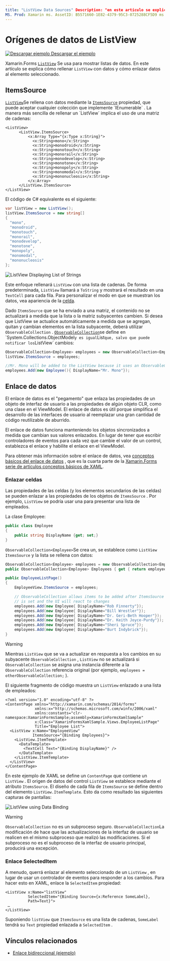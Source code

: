 ```yaml
---
title: "ListView Data Sources" Description: "en este artículo se explica cómo rellenar Xamarin.Forms ListView con datos y cómo usar el enlace de datos con un control ListView".
MS. Prod: Xamarin ms. AssetID: B5571660-1E82-4379-95C3-0725288CF5D9 ms. Technology: Xamarin-Forms Author: davidbritch ms. Author: dabritch ms. Date: 03/23/2020 no-LOC: [ Xamarin.Forms , Xamarin.Essentials ]
---
```


# <a name="listview-data-sources"></a>Orígenes de datos de ListView

[![Descargar ejemplo](~/media/shared/download.png) Descargar el ejemplo](https://docs.microsoft.com/samples/xamarin/xamarin-forms-samples/userinterface-listview-switchentrytwobinding)

Xamarin.Forms [`ListView`](xref:Xamarin.Forms.ListView) Se usa para mostrar listas de datos. En este artículo se explica cómo rellenar `ListView` con datos y cómo enlazar datos al elemento seleccionado.

## <a name="itemssource"></a>ItemsSource

[`ListView`](xref:Xamarin.Forms.ListView)Se rellena con datos mediante la [`ItemsSource`](xref:Xamarin.Forms.ItemsView`1.ItemsSource) propiedad, que puede aceptar cualquier colección que implemente `IEnumerable` . La manera más sencilla de rellenar un `ListView` implica el uso de una matriz de cadenas:

```xaml
<ListView>
      <ListView.ItemsSource>
          <x:Array Type="{x:Type x:String}">
            <x:String>mono</x:String>
            <x:String>monodroid</x:String>
            <x:String>monotouch</x:String>
            <x:String>monorail</x:String>
            <x:String>monodevelop</x:String>
            <x:String>monotone</x:String>
            <x:String>monopoly</x:String>
            <x:String>monomodal</x:String>
            <x:String>mononucleosis</x:String>
          </x:Array>
      </ListView.ItemsSource>
</ListView>
```

El código de C# equivalente es el siguiente:

```csharp
var listView = new ListView();
listView.ItemsSource = new string[]
{
  "mono",
  "monodroid",
  "monotouch",
  "monorail",
  "monodevelop",
  "monotone",
  "monopoly",
  "monomodal",
  "mononucleosis"
};
```

![](data-and-databinding-images/itemssource-simple.png "ListView Displaying List of Strings")

Este enfoque rellenará `ListView` con una lista de cadenas. De forma predeterminada, `ListView` llamará a `ToString` y mostrará el resultado en una `TextCell` para cada fila. Para personalizar el modo en que se muestran los datos, vea apariencia de la [celda](~/xamarin-forms/user-interface/listview/customizing-cell-appearance.md).

Dado `ItemsSource` que se ha enviado a una matriz, el contenido no se actualizará a medida que la lista o la matriz subyacentes cambien. Si desea que ListView se actualice automáticamente a medida que se agregan, quitan y cambian elementos en la lista subyacente, deberá utilizar `ObservableCollection` . [`ObservableCollection`](xref:System.Collections.ObjectModel.ObservableCollection`1)se define en `System.Collections.ObjectModel` y es igual `List` que, salvo que puede notificar los `ListView` cambios:

```csharp
ObservableCollection<Employee> employees = new ObservableCollection<Employee>();
listView.ItemsSource = employees;

//Mr. Mono will be added to the ListView because it uses an ObservableCollection
employees.Add(new Employee(){ DisplayName="Mr. Mono"});
```

## <a name="data-binding"></a>Enlace de datos

El enlace de datos es el "pegamento" que enlaza las propiedades de un objeto de interfaz de usuario a las propiedades de algún objeto CLR, como una clase en el ViewModel. El enlace de datos es útil porque simplifica el desarrollo de las interfaces de usuario al reemplazar una gran cantidad de código reutilizable de aburrido.

El enlace de datos funciona manteniendo los objetos sincronizados a medida que cambian sus valores enlazados. En lugar de tener que escribir controladores de eventos para cada vez que cambie el valor de un control, establezca el enlace y habilite el enlace en el ViewModel.

Para obtener más información sobre el enlace de datos, vea [conceptos básicos del enlace de datos](~/xamarin-forms/xaml/xaml-basics/data-binding-basics.md) , que es la cuarta parte de la [ Xamarin.Forms serie de artículos conceptos básicos de XAML](~/xamarin-forms/xaml/xaml-basics/index.md).

### <a name="binding-cells"></a>Enlazar celdas

Las propiedades de las celdas (y los elementos secundarios de las celdas) se pueden enlazar a las propiedades de los objetos de `ItemsSource` . Por ejemplo, `ListView` se podría usar una para presentar una lista de empleados.

La clase Employee:

```csharp
public class Employee
{
    public string DisplayName {get; set;}
}
```

`ObservableCollection<Employee>`Se crea un, se establece como `ListView` `ItemsSource` y la lista se rellena con datos:

```csharp
ObservableCollection<Employee> employees = new ObservableCollection<Employee>();
public ObservableCollection<Employee> Employees { get { return employees; }}

public EmployeeListPage()
{
    EmployeeView.ItemsSource = employees;

    // ObservableCollection allows items to be added after ItemsSource
    // is set and the UI will react to changes
    employees.Add(new Employee{ DisplayName="Rob Finnerty"});
    employees.Add(new Employee{ DisplayName="Bill Wrestler"});
    employees.Add(new Employee{ DisplayName="Dr. Geri-Beth Hooper"});
    employees.Add(new Employee{ DisplayName="Dr. Keith Joyce-Purdy"});
    employees.Add(new Employee{ DisplayName="Sheri Spruce"});
    employees.Add(new Employee{ DisplayName="Burt Indybrick"});
}
```

> [!WARNING]
> Mientras `ListView` que se va a actualizar en respuesta a los cambios en su subyacente `ObservableCollection` , `ListView` no se actualizará si `ObservableCollection` se asigna una instancia diferente a la `ObservableCollection` referencia original (por ejemplo, `employees = otherObservableCollection;` ).

El siguiente fragmento de código muestra un `ListView` enlazado a una lista de empleados:

```xaml
<?xml version="1.0" encoding="utf-8" ?>
<ContentPage xmlns="http://xamarin.com/schemas/2014/forms"
             xmlns:x="http://schemas.microsoft.com/winfx/2006/xaml"
             xmlns:constants="clr-namespace:XamarinFormsSample;assembly=XamarinFormsXamlSample"
             x:Class="XamarinFormsXamlSample.Views.EmployeeListPage"
             Title="Employee List">
  <ListView x:Name="EmployeeView"
            ItemsSource="{Binding Employees}">
    <ListView.ItemTemplate>
      <DataTemplate>
        <TextCell Text="{Binding DisplayName}" />
      </DataTemplate>
    </ListView.ItemTemplate>
  </ListView>
</ContentPage>
```

En este ejemplo de XAML se define un `ContentPage` que contiene un `ListView` . El origen de datos del control `ListView` se establece mediante el atributo `ItemsSource`. El diseño de cada fila de `ItemsSource` se define dentro del elemento `ListView.ItemTemplate`. Esto da como resultado las siguientes capturas de pantallas:

![](data-and-databinding-images/bound-data.png "ListView using Data Binding")

> [!WARNING]
> `ObservableCollection` no es un subproceso seguro. `ObservableCollection`La modificación de hace que las actualizaciones de la interfaz de usuario se realicen en el mismo subproceso que realizó las modificaciones. Si el subproceso no es el subproceso de la interfaz de usuario principal, producirá una excepción.

### <a name="binding-selecteditem"></a>Enlace SelectedItem

A menudo, querrá enlazar al elemento seleccionado de un `ListView` , en lugar de usar un controlador de eventos para responder a los cambios. Para hacer esto en XAML, enlace la `SelectedItem` propiedad:

```xaml
<ListView x:Name="listView"
          SelectedItem="{Binding Source={x:Reference SomeLabel},
          Path=Text}">
 …
</ListView>
```

Suponiendo `listView` que `ItemsSource` es una lista de cadenas, `SomeLabel` tendrá su `Text` propiedad enlazada a `SelectedItem` .

## <a name="related-links"></a>Vínculos relacionados

- [Enlace bidireccional (ejemplo)](https://docs.microsoft.com/samples/xamarin/xamarin-forms-samples/userinterface-listview-switchentrytwobinding)
